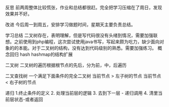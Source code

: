 反思
前两周整体比较慌张，作业和总结都很赶。完全把学习压缩在了周日，发现效果并不好。

改进
今后周一到周五，安排学习做题时间，星期天主要负责总结。

学习总结
二叉树存在，表明理解，但是写代码很没有头绪到情况，需要加强联想。之前使用到php编程，这次尝试使用java书写，写起来颇为吃力，缺少面向对象的的本能。对于二叉树的结构，没有达到代码级别的熟悉。需要加强练习。
概念回归
hash
hashmap的结构扩展

二叉树
二叉树的遍历根据根节点的先后，分为前，中，后遍历

二叉查找树
一个满足下面条件的完全二叉树
当前节点 > 左子树的节点
当前节点 < 右子树的节点

递归
1.终止条件的定义 2. 处理当前层的逻辑 3. 去到下一层 - 递归调用 4. 清里当前层状态-或者返回